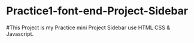 # Practice1-font-end-Project-Sidebar
#This Project is my Practice mini Project Sidebar use HTML CSS & Javascript.

